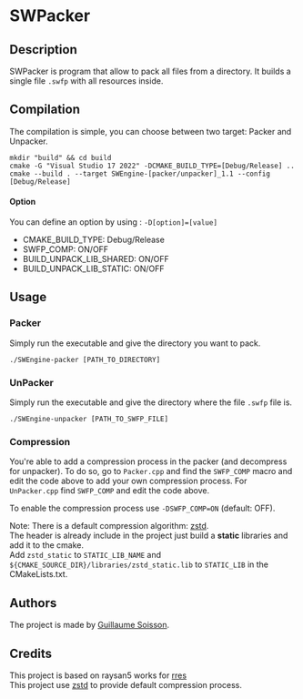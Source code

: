 # SWPacker
## Description
SWPacker is program that allow to pack all files from a directory. 
It builds a single file `.swfp` with all resources inside.

## Compilation
The compilation is simple, you can choose between two target: Packer and Unpacker.
```shell
mkdir "build" && cd build
cmake -G "Visual Studio 17 2022" -DCMAKE_BUILD_TYPE=[Debug/Release] ..
cmake --build . --target SWEngine-[packer/unpacker]_1.1 --config [Debug/Release]
```
#### Option
You can define an option by using : `-D[option]=[value]`
- CMAKE_BUILD_TYPE: Debug/Release
- SWFP_COMP: ON/OFF
- BUILD_UNPACK_LIB_SHARED: ON/OFF
- BUILD_UNPACK_LIB_STATIC: ON/OFF

## Usage
### Packer
Simply run the executable and give the directory you want to pack.
```shell
./SWEngine-packer [PATH_TO_DIRECTORY]
```

### UnPacker
Simply run the executable and give the directory where the file `.swfp` file is.
```shell
./SWEngine-unpacker [PATH_TO_SWFP_FILE]
```

### Compression
You're able to add a compression process in the packer (and decompress for unpacker).
To do so, go to `Packer.cpp` and find the `SWFP_COMP` macro and edit the code above to add
your own compression process. For `UnPacker.cpp` find `SWFP_COMP` and edit the code above.

To enable the compression process use `-DSWFP_COMP=ON` (default: OFF).

Note: There is a default compression algorithm: [zstd](https://github.com/facebook/zstd). \
The header is already include in the project just build a __static__ libraries and add it to the cmake. \
Add `zstd_static` to `STATIC_LIB_NAME` and `${CMAKE_SOURCE_DIR}/libraries/zstd_static.lib` to `STATIC_LIB` in the CMakeLists.txt.

## Authors
The project is made by [Guillaume Soisson](https://github.com/Alvarwow69).

## Credits
This project is based on raysan5 works for [rres](https://github.com/raysan5/rres) \
This project use [zstd](https://github.com/facebook/zstd) to provide default compression process.